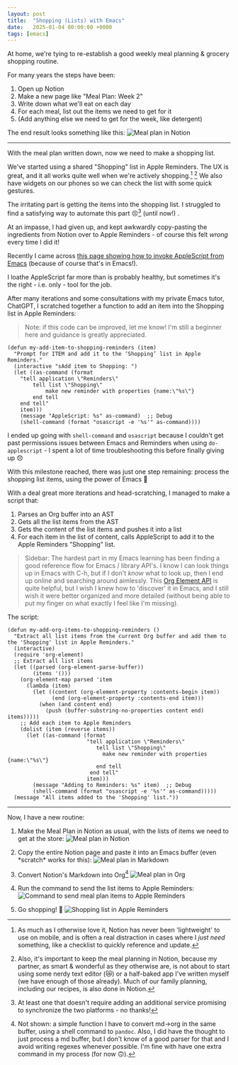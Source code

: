 ```yaml
---
layout: post
title:  "Shopping (Lists) with Emacs"
date:   2025-01-04 00:00:00 +0000
tags: [emacs]
---
```


At home, we're tying to re-establish a good weekly meal planning & grocery shopping routine.

For many years the steps have been:
1. Open up Notion
1. Make a new page like "Meal Plan: Week 2"
1. Write down what we'll eat on each day
1. For each meal, list out the items we need to get for it
1. (Add anything else we need to get for the week, like detergent)

The end result looks something like this:
![Meal plan in Notion](/static/img/posts/meal-plan-notion.png)

---

With the meal plan written down, now we need to make a shopping list.

We've started using a shared "Shopping" list in Apple Reminders. The UX is great, and it all works quite well when we're actively shopping.[^1] [^2] We also have widgets on our phones so we can check the list with some quick gestures.

The irritating part is getting the items into the shopping list. I struggled to find a satisfying way to automate this part 😣[^3] (until now!) .

At an impasse, I had given up, and kept awkwardly copy-pasting the ingredients from Notion over to Apple Reminders - of course this felt *wrong* every time I did it!

Recently I came across [this page showing how to invoke AppleScript from Emacs](https://irreal.org/blog/?p=4865) (because of course that's in Emacs!). 

I loathe AppleScript far more than is probably healthy, but sometimes it's the right - i.e. only - tool for the job.

After many iterations and some consultations with my private Emacs tutor, ChatGPT, I scratched together a function to add an item into the Shopping list in Apple Reminders:

> Note: if this code can be improved, let me know! I'm still a beginner here and guidance is greatly appreciated.

```elisp
(defun my-add-item-to-shopping-reminders (item)
  "Prompt for ITEM and add it to the ‘Shopping’ list in Apple Reminders."
  (interactive "sAdd item to Shopping: ")
  (let ((as-command (format
	"tell application \"Reminders\"
		tell list \"Shopping\"
			make new reminder with properties {name:\"%s\"}
		end tell
	end tell"
	item)))
    (message "AppleScript: %s" as-command)  ;; Debug
    (shell-command (format "osascript -e '%s'" as-command))))
```

I ended up going with `shell-command` and `osascript` because I couldn't get past permissions issues between Emacs and Reminders when using `do-applescript` - I spent a lot of time troubleshooting this before finally giving up 😞

With this milestone reached, there was just one step remaining: process the shopping list items, using the power of Emacs 🙌

With a deal great more iterations and head-scratching, I managed to make a script that:
1. Parses an Org buffer into an AST
2. Gets all the list items from the AST
3. Gets the content of the list items and pushes it into a list
4. For each item in the list of content, calls AppleScript to add it to the Apple Reminders "Shopping" list.

> Sidebar: The hardest part in my Emacs learning has been finding a good reference flow for Emacs / library API's. I know I can look things up in Emacs with C-h, but if I don't *know* what to look up, then I end up online and searching around aimlessly. This [Org Element API](https://orgmode.org/worg/dev/org-element-api.html) is quite helpful, but I wish I knew how to 'discover' it in Emacs, and I still wish it were better organized and more detailed (without being able to put my finger on what exactly I feel like I'm missing).

The script:
```elisp
(defun my-add-org-items-to-shopping-reminders ()
  "Extract all list items from the current Org buffer and add them to the 'Shopping' list in Apple Reminders."
  (interactive)
  (require 'org-element)
  ;; Extract all list items
  (let ((parsed (org-element-parse-buffer))
        (items '()))
    (org-element-map parsed 'item
      (lambda (item)
        (let ((content (org-element-property :contents-begin item))
              (end (org-element-property :contents-end item)))
          (when (and content end)
            (push (buffer-substring-no-properties content end) items)))))
    ;; Add each item to Apple Reminders
    (dolist (item (reverse items))
      (let ((as-command (format
                         "tell application \"Reminders\"
                            tell list \"Shopping\"
                              make new reminder with properties {name:\"%s\"}
                            end tell
                          end tell"
                         item)))
        (message "Adding to Reminders: %s" item)  ;; Debug
        (shell-command (format "osascript -e '%s'" as-command)))))
  (message "All items added to the 'Shopping' list."))
```

---

Now, I have a new routine:

1. Make the Meal Plan in Notion as usual, with the lists of items we need to get at the store:
![Meal plan in Notion](/static/img/posts/meal-plan-notion.png)

2. Copy the entire Notion page and paste it into an Emacs buffer (even \*scratch\* works for this):
![Meal plan in Markdown](/static/img/posts/meal-plan-md.png)

3. Convert Notion's Markdown into Org[^4]
![Meal plan in Org](/static/img/posts/meal-plan-org.png)

4. Run the command to send the list items to Apple Reminders:
![Command to send meal plan items to Apple Reminders](/static/img/posts/meal-plan-command.png)

5. Go shopping! 🛒
![Shopping list in Apple Reminders](/static/img/posts/meal-plan-reminders.png)

[^1]: As much as I otherwise love it, Notion has never been 'lightweight' to use on mobile, and is often a real distraction in cases where I *just need* something, like a checklist to quickly reference and update.

[^2]: Also, it's important to keep the meal planning in Notion, because my partner, as smart & wonderful as they otherwise are, is not about to start using some nerdy text editor (😿) or a half-baked app I've written myself (we have enough of those already). Much of our family planning, including our recipes, is also done in Notion.

[^3]: At least one that doesn't require adding an additional service promising to synchronize the two platforms - no thanks!

[^4]: Not shown: a simple function I have to convert md->org in the same buffer, using a shell command to `pandoc`. Also, I did have the thought to just process a md buffer, but I don't know of a good parser for that and I avoid writing regexes whenever possible. I'm fine with have one extra command in my process (for now 🙃).
